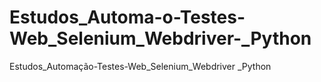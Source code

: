 # Estudos_Automa-o-Testes-Web_Selenium_Webdriver-_Python
Estudos_Automação-Testes-Web_Selenium_Webdriver _Python
